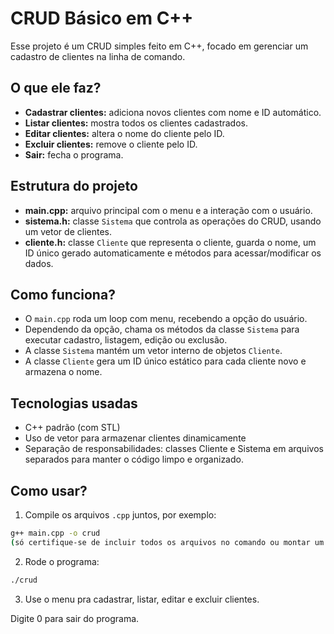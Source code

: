 # CRUD Básico em C++

Esse projeto é um CRUD simples feito em C++, focado em gerenciar um cadastro de clientes na linha de comando.

## O que ele faz?

- **Cadastrar clientes:** adiciona novos clientes com nome e ID automático.
- **Listar clientes:** mostra todos os clientes cadastrados.
- **Editar clientes:** altera o nome do cliente pelo ID.
- **Excluir clientes:** remove o cliente pelo ID.
- **Sair:** fecha o programa.

## Estrutura do projeto

- **main.cpp:** arquivo principal com o menu e a interação com o usuário.
- **sistema.h:** classe `Sistema` que controla as operações do CRUD, usando um vetor de clientes.
- **cliente.h:** classe `Cliente` que representa o cliente, guarda o nome, um ID único gerado automaticamente e métodos para acessar/modificar os dados.

## Como funciona?

- O `main.cpp` roda um loop com menu, recebendo a opção do usuário.
- Dependendo da opção, chama os métodos da classe `Sistema` para executar cadastro, listagem, edição ou exclusão.
- A classe `Sistema` mantém um vetor interno de objetos `Cliente`.
- A classe `Cliente` gera um ID único estático para cada cliente novo e armazena o nome.

## Tecnologias usadas

- C++ padrão (com STL)
- Uso de vetor para armazenar clientes dinamicamente
- Separação de responsabilidades: classes Cliente e Sistema em arquivos separados para manter o código limpo e organizado.

## Como usar?

1. Compile os arquivos `.cpp` juntos, por exemplo:

```bash
g++ main.cpp -o crud
(só certifique-se de incluir todos os arquivos no comando ou montar um Makefile)
```
2. Rode o programa:
```bash
./crud
```
3. Use o menu pra cadastrar, listar, editar e excluir clientes.

Digite 0 para sair do programa.
